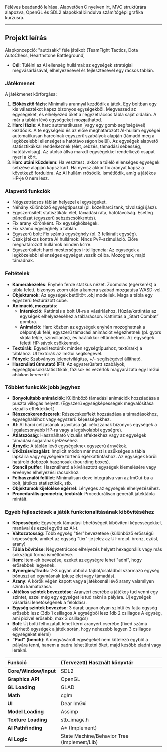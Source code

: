 Féléves beadandó leírása. Alapvetően C nyelven irt, MVC struktúrára alapozva, OpenGL és SDL2 alapokkal kiindulva számítógépi grafika kurzusra.

---

## Projekt leírás

Alapkoncepció: "autósakk" féle játékok (TeamFight Tactics, Dota AutoChess, Hearthstone Battleground)

- **Cél**: Túlélni az AI ellenség hullámait az egységek stratégiai megvásárlásával, elhelyezésével és fejlesztésével egy rácsos táblán.

### Játékmenet

A játékmenet körforgása:

1. **Előkészítő fázis**: Minimális arannyal kezdődik a játék. Egy boltban egy kis választékot kapsz bizonyos egységekből. Megveszed az egységeket, és elhelyezed őket a négyzetrácsos tábla saját oldalán. A már a táblán lévő egységeket mozgathatod.
2. **Harci fázis**: A harc automatikusan (vagy egy gomb segítségével) kezdődik. A te egységeid és az előre meghatározott AI-hullám egységei automatikusan harcolnak egyszerű szabályok alapján (támadd meg a legközelebbi ellenséget a hatótávolságon belül). Az egységek alapvető statisztikákkal rendelkeznek (élet, sebzés, támadási sebesség, hatótávolság). Az utolsó állva maradt egységekkel rendelkező csapat nyeri a kört.
3. **Harc utáni küzdelem**: Ha veszítesz, akkor a túlélő ellenséges egységek sebzése alapján kapsz kárt. Ha nyersz akkor fix aranyat kapsz a következő fordulóra. Az AI hullám erősödik. Ismétlődik, amíg a játékos HP-je 0 nem lesz.

### Alapvető funkciók

- Négyzetrácsos táblán helyezel el egységeket.
- Néhány különböző egységtípussal (pl. közelharci tank, távolsági íjász).
- Egyszerűsített statisztikák: élet, támadási ráta, hatótávolság. Esetleg páncélzat (egyszerű sebzéscsökkentés).
- Fix arany körönként. Fix egységköltségek.
- Fix számú egységhely a táblán.
- Egyszerű bolt: Fix számú egységhely (pl. 3 felkínált egység).
- Csak játékos kontra AI hullámok: Nincs PvP-szimuláció. Előre meghatározott hullámok minden körre.
- Egyszerűsített harci mesterséges intelligencia: Az egységek a legközelebbi ellenséges egységet veszik célba. Mozognak, majd támadnak.

### Feltételek

- **Kamerakezelés**: Enyhén ferde statikus nézet. Zoomolás (egérkerék) a tábla felett, bizonyos zoom után a kamera szabad mozgatása WASD-vel.
- **Objektumok**: Az egységek betöltött .obj modellek. Maga a tábla egy egyszerű textúrázott cube.
- **Animáció, mozgatás**:
  - **Interakció**: Kattintás a bolt UI-ra a vásárláshoz, Húzás/kattintás az egységek elhelyezéséhez a táblarácson. Kattintás a „Start Combat” gombra.
  - **Animáció**: Harc közben az egységek enyhén mozoghatnak a célpontjuk felé, egyszerű támadási animációt végezhetnek (pl. gyors skála fel/le, színvillanás), és halálukkor eltűnhetnek. Az egységek feletti HP-sávok csökkennek.
- **Textúrák**: Egyedi textúrák minden egységtípushoz, textúra(k) a táblához. UI textúrák az ImGui segítségével.
- **Fények**: Szabványos jelenetvilágítás, +/- segítségével állítható.
- **Használati útmutató (F1)**: Az egyszerűsített szabályok, egységtípusok/statisztikák, fázisok és vezérlők magyarázata egy ImGui ablakon keresztül.

### Többlet funkciók jobb jegyhez

- **Bonyolultabb animációk**: Különböző támadási animációk hozzáadása a puszta villogás helyett. (Egyszerű egységképességek megvalósítása vizuális effektekkel.)
- **Részecskerendszerek**: Részecskeeffekt hozzáadása a támadásokhoz, egységhalálhoz vagy egyszerű képességekhez.
- **AI**: AI harci célzásának a javítása (pl. célozzanak bizonyos egységek a legalacsonyabb HP-ra vagy a legtávolabbi egységre).
- **Átlátszóság**: Használható vizuális effektekhez vagy az egységek támadási sugarának jelzéséhez.
- **Árnyék**: A táblán lévő egységeknek egyszerű árnyékok.
- **Ütközésvizsgálat**: Implicit módon már most is szükséges a tábla lapkáira vagy egységeire történő egérkattintáshoz. Az egységek körüli határoló dobozok hasznosak (bounding boxes).
- **Stencil puffer**: Használható a kiválasztott egységek kiemelésére vagy érvényes elhelyezési rácsokhoz.
- **Felhasználói felület**: Minimálisan eleve integrálva van az ImGui-ba a bolt, játékos statisztikák, stb.
- **Objektumok kijelölése egérrel**: Lényeges az egységek elhelyezéséhez.
- **Procedurális geometria, textúrák**: Procedurálisan generált játéktábla mintáit.

### Egyéb fejlesztések a játék funkcionalitásának kibővítéséhez

- **Képességek**: Egységek támadási lehetőségeit kibőviteni képességekkel, manával és ezzel együtt az AI-t.
- **Változatosság**: Több egység "tier" bevezetése (különböző erősségű képességek, amiket az egység "tier"-je jelez az UI-on: pl. bronz, ezüst, arany)
- **Tábla bővítése**: Négyzetrácsos elhelyezés helyett hexagonális vagy más sokszögű forma ismétlődése.
- **Item**: Item-ek bevezése, ezeket az egységre lehet "adni", hogy erősebbek legyenek.
- **Synergies/Traits**: 2-3 ugyan abból a fajból/családból származó egység bónuszt ad egymásnak (plusz élet vagy támadás).
- **Arany**: A körök végén kapott vagy a játékosnál lévő arany valamilyen szintű kamatozása.
- **Játékos szintek bevezetése**: Aranyért cserébe a játékos tud venni egy szintet, ezzel még egy egységet le tud rakni a pályára. Új egységek vásárlási lehetőségének a feloldása.
- **Egység szintek bevezése**: 3 darab ugyan olyan szintű és fajta egység erősebb lesz (3db 1 csillagos A egységből lesz 1db 2 csillagos A egység, ami picivel erősebb, max 3 csillagos)
- **Bolt**: Új bolti felhozatalt lehet kérni aranyért cserébe (fixed számú elérhető egységek a játék során, hogy nehezebb legyen 3 csillagos egységeket elérni)
- **"Pad" (bench)**: A megvásárolt egységeket nem kötelező egyből a pályára tenni, hanem a padra lehet ültetni őket, majd később eladni vagy lerakni.

| Funkció                    | (Tervezett) Használt könyvtár            |
| :-------------------------- | :------------------------------------------ |
| **Core/Window/Input** | SDL2                                        |
| **Graphics API**      | OpenGL                                      |
| **GL Loading**        | GLAD                                        |
| **Math**              | cglm                                        |
| **UI**                | Dear ImGui                                  |
| **Model Loading**     | Assimp                                      |
| **Texture Loading**   | stb\_image.h                                |
| **AI Pathfinding**    | A\* (Implement)                             |
| **AI Logic**          | State Machine/Behavior Tree (Implement/Lib) |
